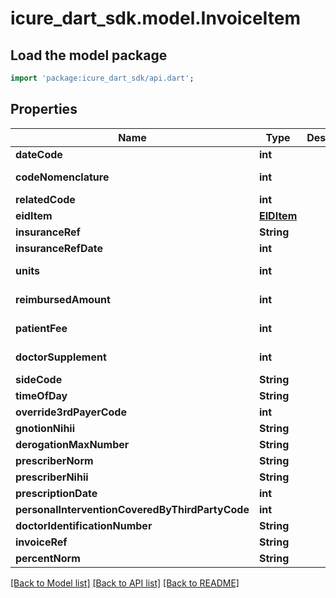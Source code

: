 # icure_dart_sdk.model.InvoiceItem

## Load the model package
```dart
import 'package:icure_dart_sdk/api.dart';
```

## Properties
Name | Type | Description | Notes
------------ | ------------- | ------------- | -------------
**dateCode** | **int** |  | [optional]
**codeNomenclature** | **int** |  | [default to 0]
**relatedCode** | **int** |  | [optional]
**eidItem** | [**EIDItem**](EIDItem.md) |  | [optional]
**insuranceRef** | **String** |  | [optional]
**insuranceRefDate** | **int** |  | [optional]
**units** | **int** |  | [default to 0]
**reimbursedAmount** | **int** |  | [default to 0]
**patientFee** | **int** |  | [default to 0]
**doctorSupplement** | **int** |  | [default to 0]
**sideCode** | **String** |  | [optional]
**timeOfDay** | **String** |  | [optional]
**override3rdPayerCode** | **int** |  | [optional]
**gnotionNihii** | **String** |  | [optional]
**derogationMaxNumber** | **String** |  | [optional]
**prescriberNorm** | **String** |  | [optional]
**prescriberNihii** | **String** |  | [optional]
**prescriptionDate** | **int** |  | [optional]
**personalInterventionCoveredByThirdPartyCode** | **int** |  | [optional]
**doctorIdentificationNumber** | **String** |  | [optional]
**invoiceRef** | **String** |  | [optional]
**percentNorm** | **String** |  | [optional]

[[Back to Model list]](../README.md#documentation-for-models) [[Back to API list]](../README.md#documentation-for-api-endpoints) [[Back to README]](../README.md)
